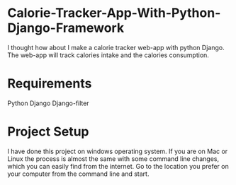# Calorie-Tracker-App-With-Python-Django-Framework
I thought how about I make a calorie tracker web-app with python Django.
The web-app will track calories intake and the calories consumption.
# Requirements
Python
Django
Django-filter
# Project Setup
I have done this project on windows operating system. If you are on Mac or Linux the
process is almost the same with some command line changes, which you can easily find
from the internet. Go to the location you prefer on your computer from the command line
and start.
